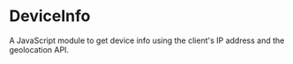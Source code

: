 # DeviceInfo
A JavaScript module to get device info using the client's IP address and the geolocation API.
